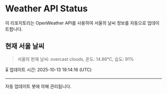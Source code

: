 
# Weather API Status

이 리포지토리는 OpenWeather API를 사용하여 서울의 날씨 정보를 자동으로 업데이트합니다.

## 현재 서울 날씨
> 서울의 현재 날씨: overcast clouds, 온도: 14.86°C, 습도: 91%

⏳ 업데이트 시간: 2025-10-13 19:14:16 (UTC)

---
자동 업데이트 봇에 의해 관리됩니다.
